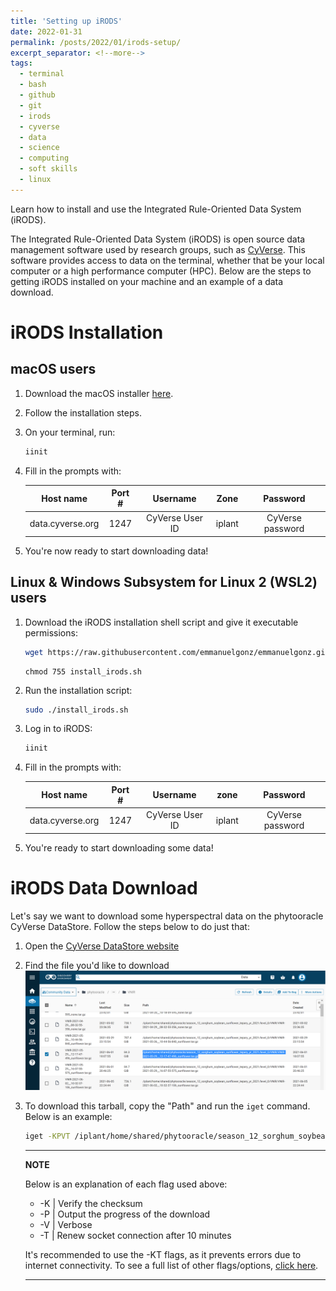 ```yaml
---
title: 'Setting up iRODS'
date: 2022-01-31
permalink: /posts/2022/01/irods-setup/
excerpt_separator: <!--more-->
tags:
  - terminal
  - bash
  - github
  - git 
  - irods
  - cyverse
  - data
  - science
  - computing
  - soft skills
  - linux
---
```


Learn how to install and use the Integrated Rule-Oriented Data System (iRODS).
<!--more-->
The Integrated Rule-Oriented Data System (iRODS) is open source data management software used by research groups, such as [CyVerse](https://cyverse.org/data-store). This software provides access to data on the terminal, whether that be your local computer or a high performance computer (HPC). Below are the steps to getting iRODS installed on your machine and an example of a data download. 

# iRODS Installation

## macOS users 

1. Download the macOS installer [here](https://cyverse.atlassian.net/wiki/download/attachments/241869823/cyverse-icommands-4.1.9.pkg?version=3&modificationDate=1472820029000&cacheVersion=1&api=v2).
2. Follow the installation steps. 
3. On your terminal, run: 
   
    ```bash
    iinit
    ```

4. Fill in the prompts with:
    
    |Host name|Port #|Username|Zone|Password|
    |:--------------:|:--:|:-------------:|:----:|:--------------:|
    |data.cyverse.org|1247|CyVerse User ID|iplant|CyVerse password|

5. You're now ready to start downloading data!

## Linux & Windows Subsystem for Linux 2 (WSL2) users 

1. Download the iRODS installation shell script and give it executable permissions:

    ```bash
    wget https://raw.githubusercontent.com/emmanuelgonz/emmanuelgonz.github.io/master/files/install_irods.sh 
    ```

    ```
    chmod 755 install_irods.sh
    ```

2. Run the installation script:
   
   ```bash
   sudo ./install_irods.sh
   ```

3. Log in to iRODS:
   
    ```bash
    iinit
    ```

4. Fill in the prompts with:
    
    |Host name|Port #|Username|zone|Password|
    |:--------------:|:--:|:-------------:|:----:|:--------------:|
    |data.cyverse.org|1247|CyVerse User ID|iplant|CyVerse password|

5. You're ready to start downloading some data! 

# iRODS Data Download 
Let's say we want to download some hyperspectral data on the phytooracle CyVerse DataStore. Follow the steps below to do just that: 

1. Open the [CyVerse DataStore website](https://de.cyverse.org/data/ds/iplant/home/shared/phytooracle/season_12_sorghum_soybean_sunflower_tepary_yr_2021/level_0/VNIR?selectedOrder=asc&selectedOrderBy=name&selectedPage=0&selectedRowsPerPage=100)

2. Find the file you'd like to download
    ![](/images/vnir_download.png)

3. To download this tarball, copy the "Path" and run the ```iget``` command. Below is an example: 
    
    ```bash
    iget -KPVT /iplant/home/shared/phytooracle/season_12_sorghum_soybean_sunflower_tepary_yr_2021/level_0/VNIR/VNIR-2021-05-29__12-17-47-496_sunflower.tar.gz
    ```

    ---
    **NOTE**

    Below is an explanation of each flag used above:
     - -K | Verify the checksum
     - -P | Output the progress of the download
     - -V | Verbose
     - -T | Renew socket connection after 10 minutes

    It's recommended to use the -KT flags, as it prevents errors due to internet connectivity. To see a full list of other flags/options, [click here](https://docs.irods.org/master/icommands/user/#iget).

    ---